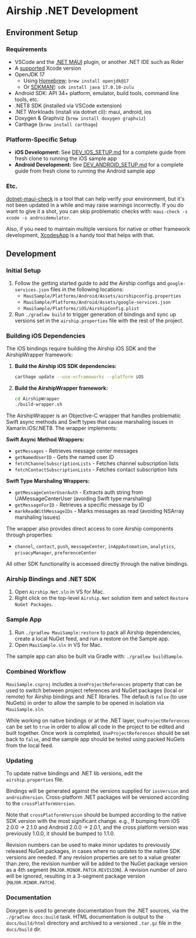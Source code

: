 # Airship .NET Development

## Environment Setup

### Requirements

* VSCode and the [.NET MAUI](https://marketplace.visualstudio.com/items?itemName=ms-dotnettools.dotnet-maui) plugin, or another .NET IDE such as Rider
* A [supported](https://github.com/dotnet/maui/wiki/Release-Versions) Xcode version
* OpenJDK 17
  * Using [Homebrew](https://brew.sh/): `brew install openjdk@17`
  * Or [SDKMAN!](https://sdkman.io/): `sdk install java 17.0.10-zulu`
* Android SDK: API 34+ platform, emulator, build tools, command line tools, etc.
* .NET8 SDK (installed via VSCode extension)
* .NET Workloads (install via dotnet cli): maui, android, ios
* Doxygen & Graphviz (`brew install doxygen graphviz`)
* Carthage (`brew install carthage`)

### Platform-Specific Setup

* **iOS Development:** See [DEV_IOS_SETUP.md](DEV_IOS_SETUP.md) for a complete guide from fresh clone to running the iOS sample app
* **Android Development:** See [DEV_ANDROID_SETUP.md](DEV_ANDROID_SETUP.md) for a complete guide from fresh clone to running the Android sample app

### Etc.

[dotnet-maui-check](https://github.com/Redth/dotnet-maui-check) is a tool that can help verify your environment, but it's not been updated in a while and may raise warnings incorrectly. If you do want to give it a shot, you can skip problematic checks with: `maui-check -s xcode -s androidemulator`.

Also, if you need to maintain multiple versions for native or other framework development, [XcodesApp](https://github.com/RobotsAndPencils/XcodesApp) is a handy tool that helps with that.

## Development

### Initial Setup

1. Follow the getting started guide to add the Airship configs and `google-services.json` files in the following locations:
    * `MauiSample/Platforms/Android/Assets/airshipconfig.properties`
    * `MauiSample/Platforms/Android/Assets/google-services.json`
    * `MauiSample/Platforms/iOS/AirshipConfig.plist`
1. Run `./gradlew build` to trigger generation of bindings and sync up versions set in the `airship.properties` file with the rest of the project.

### Building iOS Dependencies

The iOS bindings require building the Airship iOS SDK and the AirshipWrapper framework:

1. **Build the Airship iOS SDK dependencies:**
   ```bash
   carthage update --use-xcframeworks --platform iOS
   ```

2. **Build the AirshipWrapper framework:**
   ```bash
   cd AirshipWrapper
   ./build-wrapper.sh 
   ```

The AirshipWrapper is an Objective-C wrapper that handles problematic Swift async methods and Swift types that cause marshaling issues in Xamarin.iOS/.NET8. The wrapper implements:

**Swift Async Method Wrappers:**
- `getMessages` - Retrieves message center messages
- `getNamedUserID` - Gets the named user ID
- `fetchChannelSubscriptionLists` - Fetches channel subscription lists
- `fetchContactSubscriptionLists` - Fetches contact subscription lists

**Swift Type Marshaling Wrappers:**
- `getMessageCenterUserAuth` - Extracts auth string from UAMessageCenterUser (avoiding Swift type marshaling)
- `getMessageForID` - Retrieves a specific message by ID
- `markReadWithMessageIDs` - Marks messages as read (avoiding NSArray marshaling issues)

The wrapper also provides direct access to core Airship components through properties:
- `channel`, `contact`, `push`, `messageCenter`, `inAppAutomation`, `analytics`, `privacyManager`, `preferenceCenter`

All other SDK functionality is accessed directly through the native bindings.

### Airship Bindings and .NET SDK

1. Open `Airship.Net.sln` in VS for Mac.
1. Right click on the top-level `Airship.Net` solution item and select `Restore NuGet Packages`.

### Sample App

1. Run `./gradlew MauiSample:restore` to pack all Airship dependencies, create a local NuGet feed, and run a restore on the Sample app.
2. Open `MauiSample.sln` in VS for Mac.

The sample app can also be built via Gradle with: `./gradlew buildSample`.

### Combined Workflow

`MauiSample.csproj` includes a `UseProjectReferences` property that can be used to switch between project references and NuGet packages (local or remote) for Airship bindings and .NET libraries. The default is `false` (to use NuGets) in order to allow the sample to be opened in isolation via `MauiSample.sln`.

While working on native bindings or at the .NET layer, `UseProjectReferences` can be set to `true` in order to allow all code in the project to be edited and built together. Once work is completed, `UseProjectReferences` should be set back to `false`, and the sample app should be tested using packed NuGets from the local feed.

### Updating

To update native bindings and .NET lib versions, edit the `airship.properties` file.

Bindings will be generated against the versions supplied for `iosVersion` and `androidVersion`. Cross-platform .NET packages will be versioned according to the `crossPlatformVersion`.

Note that `crossPlatformVersion` should be bumped according to the native SDK version with the most significant change. e.g., If bumping from iOS 2.0.0 -> 2.1.0 and Android 2.0.0 -> 2.0.1, and the cross platform version was previously 1.0.0, it should be bumped to 1.1.0.

Revision numbers can be used to make minor updates to previously released NuGet packages, in cases where no updates to the native SDK versions are needed. If any revision properties are set to a value greater than zero, the revision number will be added to the NuGet package version as a 4th segment (`MAJOR.MINOR.PATCH.REVISION`). A revision number of zero will be ignored, resulting in a 3-segment package version (`MAJOR.MINOR.PATCH`).

### Documentation

Doxygen is used to generate documentation from the .NET sources, via the `./gradlew docs:build` task. HTML documentation is output to the `docs/build/html` directory and archived to a versioned `.tar.gz` file in the `docs/build` dir.
